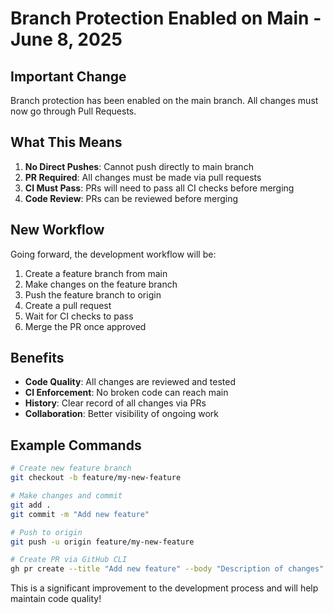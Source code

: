 # Branch Protection Enabled on Main - June 8, 2025

## Important Change
Branch protection has been enabled on the main branch. All changes must now go through Pull Requests.

## What This Means
1. **No Direct Pushes**: Cannot push directly to main branch
2. **PR Required**: All changes must be made via pull requests
3. **CI Must Pass**: PRs will need to pass all CI checks before merging
4. **Code Review**: PRs can be reviewed before merging

## New Workflow
Going forward, the development workflow will be:
1. Create a feature branch from main
2. Make changes on the feature branch
3. Push the feature branch to origin
4. Create a pull request
5. Wait for CI checks to pass
6. Merge the PR once approved

## Benefits
- **Code Quality**: All changes are reviewed and tested
- **CI Enforcement**: No broken code can reach main
- **History**: Clear record of all changes via PRs
- **Collaboration**: Better visibility of ongoing work

## Example Commands
```bash
# Create new feature branch
git checkout -b feature/my-new-feature

# Make changes and commit
git add .
git commit -m "Add new feature"

# Push to origin
git push -u origin feature/my-new-feature

# Create PR via GitHub CLI
gh pr create --title "Add new feature" --body "Description of changes"
```

This is a significant improvement to the development process and will help maintain code quality!